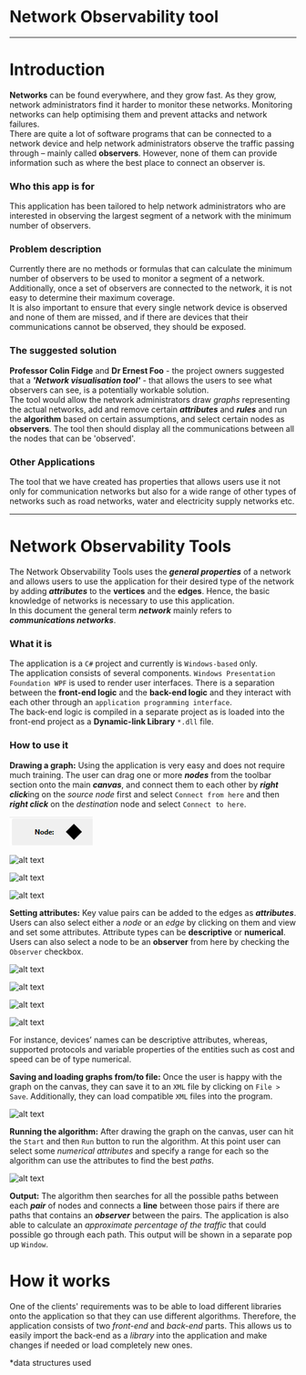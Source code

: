 ﻿Network Observability tool
==========================
---


# Introduction
__Networks__ can be found everywhere, and they grow fast. As they grow, network administrators find it harder
 to monitor these networks. Monitoring networks can help optimising them and prevent attacks and network failures.   
There are quite a lot of software programs that can be connected to a network device and help network 
administrators observe the traffic passing through – mainly called **observers**. However, none of 
them can provide information such as where the best place to connect an observer is.
### Who this app is for
This application has been tailored to help network administrators who are interested in 
observing the largest segment of a network with the minimum number of observers.   

### Problem description
Currently there are no methods or formulas that can calculate the minimum number 
of observers to be used to monitor a segment of a network. Additionally, once a set of observers 
are connected to the network, it is not easy to determine their maximum coverage.   
It is also important to ensure that every single network device is observed and 
none of them are missed, and if there are devices that their communications cannot be observed, 
they should be exposed.


### The suggested solution
__Professor Colin Fidge__ and __Dr Ernest Foo__ - the project owners suggested that 
a _**'Network visualisation tool'**_ - that 
allows the users to see what observers can see, is a potentially workable solution.    
The tool would allow the network administrators draw _graphs_ representing the actual 
networks, add and remove certain ___attributes___ and ___rules___ and run the __algorithm__ based on certain 
assumptions, and select certain nodes as __observers__. The tool then should display all the 
communications between all the nodes that can be 'observed'.   


### Other Applications
The tool that we have created has properties that allows users use it not only for communication 
networks but also for a wide range of other types of networks such as road networks, water and 
electricity supply networks etc.  

---

# Network Observability Tools
The Network Observability Tools uses the _**general properties**_ of a network and allows users to use 
the application for their desired type of the network by adding _**attributes**_ to the **vertices** and 
the **edges**. Hence, the basic knowledge of networks is necessary to use this application.    
In this document the general term _**network**_ mainly refers to _**communications networks**_.
### What it is
The application is a `C#` project and currently is `Windows-based` only.    
The application consists of several components. `Windows Presentation Foundation WPF` is used to 
render user interfaces. There is a separation between the **front-end logic** and the **back-end logic** 
and they interact with each other through an `application programming interface`.  
The back-end logic is compiled in a separate project as is loaded into the front-end 
project as a **Dynamic-link Library** `*.dll` file.

### How to use it
__Drawing a graph:__ Using the application is very easy and does not require much training. The user can drag one or 
more ___nodes___ from the toolbar section onto the main ___canvas___, and connect them to each other by 
***right click***ing on the _source node_ first and select `Connect from here` and then ___right click___ on 
the _destination_ node and select `Connect to here`.  
   
![alt text](https://raw.githubusercontent.com/fanrice123/NOCoreForFramework/master/NOCoreForFramework/img/node.png "Select node")
  
![alt text]( \img\connect_from.png "Connect from")
 
![alt text]( \img\connect_to.png "Connect to")
   
![alt text]( \img\connected_nodes.png "Connected node")

__Setting attributes:__ Key value pairs can be added to the edges as ___attributes___. Users can also select either a _node_ or an _edge_ by clicking on them and view and set 
some attributes. Attribute types can be __descriptive__ or __numerical__. Users 
can also select a node to be an __observer__ from here by checking the `Observer` checkbox. 
  
![alt text]( \img\selected_edge.png "Selected edge")   
  
![alt text]( \img\add_attr.png "Add attribute")   
  
![alt text]( \img\side_panel.png "Side Panel")   
   
![alt text]( \img\is_observer.png "Is observer")   
   
For instance, devices’ names can be descriptive attributes, whereas, supported 
protocols and variable properties of the entities such as cost and speed can be of type numerical.   
   
__Saving and loading graphs from/to file:__ Once the user is happy with the graph on the canvas, they can save it to an `XML` file by clicking 
on `File > Save`. Additionally, they can load compatible `XML` files into the program.   
   
![alt text]( \img\save.png "Save")   
  
__Running the algorithm:__ After drawing the graph on the canvas, user can hit the `Start` and then `Run` button 
to run the algorithm. At this point user can select some _numerical attributes_ and specify a 
range for each so the algorithm can use the attributes to find the best _paths_.   
   
![alt text]( \img\start.png "Start")   
   
__Output:__ The algorithm then searches for all the possible paths between each ___pair___ of nodes 
and connects a __line__ between those pairs if there are paths that contains an ___observer___ between the pairs. 
The application is also able to calculate an _approximate percentage of the traffic_ that could possible 
go through each path. This output will be shown in a separate pop up `Window`.
# How it works
One of the clients' requirements was to be able to load different libraries onto the application so that 
they can use different algorithms. Therefore, the application consists of two _front-end_ and _back-end_ 
parts. This allows us to easily import the back-end as a _library_ into the application and make 
changes if needed or load completely new ones.  
   
   

*data structures used 

